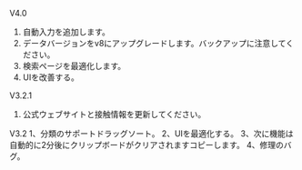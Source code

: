 V4.0
1. 自動入力を追加します。
1. データバージョンをv8にアップグレードします。バックアップに注意してください。
1. 検索ページを最適化します。
1. UIを改善する。

V3.2.1
1. 公式ウェブサイトと接触情報を更新してください。

V3.2
1、分類のサポートドラッグソート。
2、UIを最適化する。
3、次に機能は自動的に2分後にクリップボードがクリアされますコピーします。
4、修理のバグ。
